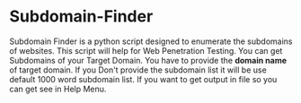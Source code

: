 # Subdomain-Finder
Subdomain Finder is a python script designed to enumerate the subdomains of websites. This script will help for Web Penetration Testing. You can get Subdomains of your Target Domain. You have to provide the <b>domain name</b> of target domain. If you Don't provide the subdomain list it will be use default 1000 word subdomain list. If you want to get output in file so you can get see in Help Menu.
